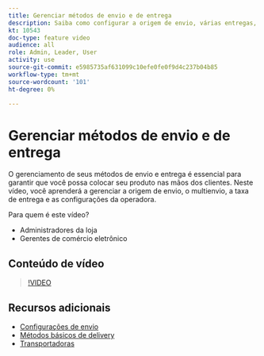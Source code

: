 ```yaml
---
title: Gerenciar métodos de envio e de entrega
description: Saiba como configurar a origem de envio, várias entregas, taxa de entrega e configurações de operadora para sua loja do Commerce.
kt: 10543
doc-type: feature video
audience: all
role: Admin, Leader, User
activity: use
source-git-commit: e5985735af631099c10efe0fe0f9d4c237b04b85
workflow-type: tm+mt
source-wordcount: '101'
ht-degree: 0%

---
```


# Gerenciar métodos de envio e de entrega

O gerenciamento de seus métodos de envio e entrega é essencial para garantir que você possa colocar seu produto nas mãos dos clientes. Neste vídeo, você aprenderá a gerenciar a origem de envio, o multienvio, a taxa de entrega e as configurações da operadora.

Para quem é este vídeo?

- Administradores da loja
- Gerentes de comércio eletrônico

## Conteúdo de vídeo

>[!VIDEO](https://video.tv.adobe.com/v/343658?quality=12&learn=on)

## Recursos adicionais

- [Configurações de envio](https://docs.magento.com/user-guide/shipping/shipping-settings.html)
- [Métodos básicos de delivery](https://docs.magento.com/user-guide/shipping/methods-basic.html)
- [Transportadoras](https://docs.magento.com/user-guide/shipping/carriers.html)
